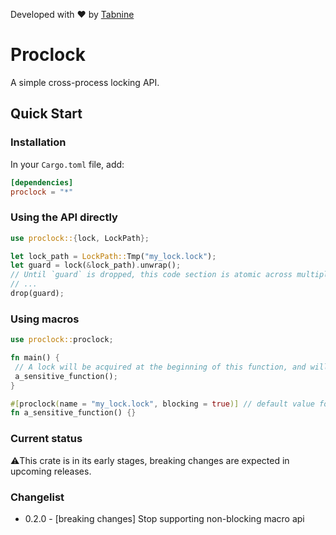 Developed with ❤️ by [Tabnine](https://www.tabnine.com)

# Proclock
A simple cross-process locking API.

## Quick Start
### Installation
In your `Cargo.toml` file, add:
```toml
[dependencies]
proclock = "*"
```

### Using the API directly
```rust
use proclock::{lock, LockPath};

let lock_path = LockPath::Tmp("my_lock.lock");
let guard = lock(&lock_path).unwrap();
// Until `guard` is dropped, this code section is atomic across multiple processes.
// ...
drop(guard);
```

### Using macros
```rust
use proclock::proclock;

fn main() {
 // A lock will be acquired at the beginning of this function, and will be released at the end.
 a_sensitive_function();
}

#[proclock(name = "my_lock.lock", blocking = true)] // default value for `blocking` is `false`
fn a_sensitive_function() {}
```

### Current status
⚠️This crate is in its early stages, breaking changes are expected in upcoming releases.

### Changelist
- 0.2.0 - [breaking changes] Stop supporting non-blocking macro api